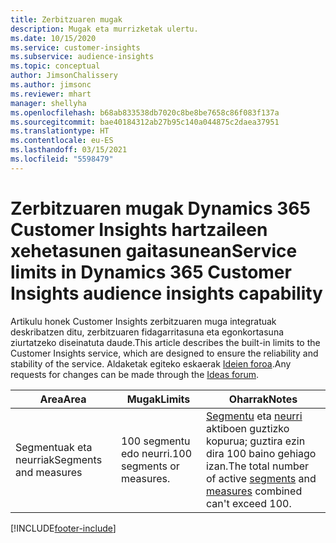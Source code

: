 ```yaml
---
title: Zerbitzuaren mugak
description: Mugak eta murrizketak ulertu.
ms.date: 10/15/2020
ms.service: customer-insights
ms.subservice: audience-insights
ms.topic: conceptual
author: JimsonChalissery
ms.author: jimsonc
ms.reviewer: mhart
manager: shellyha
ms.openlocfilehash: b68ab833538db7020c8be8be7658c86f083f137a
ms.sourcegitcommit: bae40184312ab27b95c140a044875c2daea37951
ms.translationtype: HT
ms.contentlocale: eu-ES
ms.lasthandoff: 03/15/2021
ms.locfileid: "5598479"
---
```

# <a name="service-limits-in-dynamics-365-customer-insights-audience-insights-capability"></a><span data-ttu-id="7396b-103">Zerbitzuaren mugak Dynamics 365 Customer Insights hartzaileen xehetasunen gaitasunean</span><span class="sxs-lookup"><span data-stu-id="7396b-103">Service limits in Dynamics 365 Customer Insights audience insights capability</span></span>

<span data-ttu-id="7396b-104">Artikulu honek Customer Insights zerbitzuaren muga integratuak deskribatzen ditu, zerbitzuaren fidagarritasuna eta egonkortasuna ziurtatzeko diseinatuta daude.</span><span class="sxs-lookup"><span data-stu-id="7396b-104">This article describes the built-in limits to the Customer Insights service, which are designed to ensure the reliability and stability of the service.</span></span> <span data-ttu-id="7396b-105">Aldaketak egiteko eskaerak [Ideien foroa](https://go.microsoft.com/fwlink/?linkid=2074172).</span><span class="sxs-lookup"><span data-stu-id="7396b-105">Any requests for changes can be made through the [Ideas forum](https://go.microsoft.com/fwlink/?linkid=2074172).</span></span> 
 
| <span data-ttu-id="7396b-106">Area</span><span class="sxs-lookup"><span data-stu-id="7396b-106">Area</span></span>  | <span data-ttu-id="7396b-107">Mugak</span><span class="sxs-lookup"><span data-stu-id="7396b-107">Limits</span></span>  | <span data-ttu-id="7396b-108">Oharrak</span><span class="sxs-lookup"><span data-stu-id="7396b-108">Notes</span></span> |
|-------------|---------------------------------------------------------------------|---------------------------------------------------------------------|
| <span data-ttu-id="7396b-109">Segmentuak eta neurriak</span><span class="sxs-lookup"><span data-stu-id="7396b-109">Segments and measures</span></span> | <span data-ttu-id="7396b-110">100 segmentu edo neurri.</span><span class="sxs-lookup"><span data-stu-id="7396b-110">100 segments or measures.</span></span> | <span data-ttu-id="7396b-111">[Segmentu](segments.md) eta [neurri](measures.md) aktiboen guztizko kopurua; guztira ezin dira 100 baino gehiago izan.</span><span class="sxs-lookup"><span data-stu-id="7396b-111">The total number of active [segments](segments.md) and [measures](measures.md) combined can't exceed 100.</span></span>  |


[!INCLUDE[footer-include](../includes/footer-banner.md)]